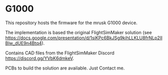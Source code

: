 # G1000 

This repository hosts the firmware for the mrusk G1000 device.

The implementation is based the original FlightSimMaker solution (see https://docs.google.com/presentation/d/1siKPc6BkJSg9kihLLKLU8frNLp2IIBlw_dUE9n4Btq4).

Contains CAD files from the FlightSimMaker Discord https://discord.gg/YVbK6dmkeV.

PCBs to build the solution are available. Just Contact me.
